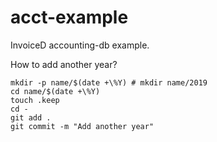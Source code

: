 # acct-example
InvoiceD accounting-db example.

How to add another year?
```
mkdir -p name/$(date +\%Y) # mkdir name/2019
cd name/$(date +\%Y)
touch .keep
cd -
git add .
git commit -m "Add another year"
```
